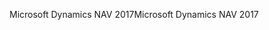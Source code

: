 <span data-ttu-id="45dd8-101">Microsoft Dynamics NAV 2017</span><span class="sxs-lookup"><span data-stu-id="45dd8-101">Microsoft Dynamics NAV 2017</span></span>